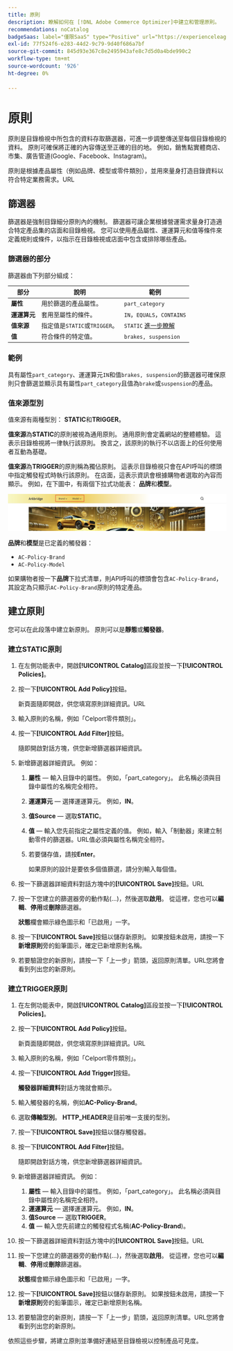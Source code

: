 ```yaml
---
title: 原則
description: 瞭解如何在 [!DNL Adobe Commerce Optimizer]中建立和管理原則。
recommendations: noCatalog
badgeSaas: label="僅限SaaS" type="Positive" url="https://experienceleague.adobe.com/zh-hant/docs/commerce/user-guides/product-solutions" tooltip="僅適用於Adobe Commerce as a Cloud Service和Adobe Commerce Optimizer專案(Adobe管理的SaaS基礎結構)。"
exl-id: 77f524f6-e283-44d2-9c79-9d40f686a7bf
source-git-commit: 845d93e367c8e2495943afe8c7d5d0a4bde990c2
workflow-type: tm+mt
source-wordcount: '926'
ht-degree: 0%

---
```


# 原則

原則是目錄檢視中所包含的資料存取篩選器，可進一步調整傳送至每個目錄檢視的資料。 原則可確保將正確的內容傳送至正確的目的地。 例如，銷售點實體商店、市集、廣告管道(Google、Facebook、Instagram)。

原則是根據產品屬性（例如品牌、模型或零件類別），並用來量身打造目錄資料以符合特定業務需求。&#x200B;URL

## 篩選器

篩選器是強制目錄細分原則內的機制。 篩選器可讓企業根據營運需求量身打造適合特定產品集的店面和目錄檢視。 您可以使用產品屬性、運運算元和值等條件來定義規則或條件，以指示在目錄檢視或店面中包含或排除哪些產品。

### 篩選器的部分

篩選器由下列部分組成：

| 部分 | 說明 | 範例 |
|---|---|---|
| **屬性** | 用於篩選的產品屬性。 | `part_category` |
| **運運算元** | 套用至屬性的條件。 | `IN`，`EQUALS`，`CONTAINS` |
| **值來源** | 指定值是`STATIC`或`TRIGGER`。 | `STATIC` [進一步瞭解](#value-source-types) |
| **值** | 符合條件的特定值。 | `brakes, suspension` |

### 範例

具有屬性`part_category`、運運算元`IN`和值`brakes, suspension`的篩選器可確保原則只會篩選並顯示具有屬性`part_category`且值為`brake`或`suspension`的產品。

### 值來源型別

值來源有兩種型別： **STATIC**&#x200B;和&#x200B;**TRIGGER**。

**值來源**&#x200B;為&#x200B;**STATIC**&#x200B;的原則被視為通用原則。 通用原則會定義網站的整體體驗。 這表示目錄檢視將一律執行該原則。 換言之，該原則的執行不以店面上的任何使用者互動為基礎。

**值來源**&#x200B;為&#x200B;**TRIGGER**&#x200B;的原則稱為獨佔原則。 這表示目錄檢視只會在API呼叫的標頭中指定觸發程式時執行該原則。 在店面，這表示資訊會根據購物者選取的內容而顯示。 例如，在下圖中，有兩個下拉式功能表： **品牌**&#x200B;和&#x200B;**模型**。

![店面上的觸發值來源](../assets/policy-trigger.png)

**品牌**&#x200B;和&#x200B;**模型**&#x200B;是已定義的觸發器：

- `AC-Policy-Brand`
- `AC-Policy-Model`

如果購物者按一下&#x200B;**品牌**&#x200B;下拉式清單，則API呼叫的標頭會包含`AC-Policy-Brand`，其設定為只顯示`AC-Policy-Brand`原則的特定產品。

## 建立原則

您可以在此段落中建立新原則。 原則可以是&#x200B;**靜態**&#x200B;或&#x200B;**觸發器**。

### 建立STATIC原則

1. 在左側功能表中，開啟&#x200B;**[!UICONTROL Catalog]**&#x200B;區段並按一下&#x200B;**[!UICONTROL Policies]**。

1. 按一下&#x200B;**[!UICONTROL Add Policy]**&#x200B;按鈕。

   新頁面隨即開啟，供您填寫原則詳細資訊。&#x200B;URL

1. 輸入原則的名稱，例如「Celport零件類別」。

1. 按一下&#x200B;**[!UICONTROL Add Filter]**&#x200B;按鈕。

   隨即開啟對話方塊，供您新增篩選器詳細資訊。

1. 新增篩選器詳細資訊。 例如：

   1. **屬性** — 輸入目錄中的屬性。 例如，「part_category」。 此名稱必須與目錄中屬性的名稱完全相符。
   1. **運運算元** — 選擇運運算元。 例如，**IN**。&#x200B;
   1. **值Source** — 選取&#x200B;**STATIC**。&#x200B;
   1. **值** — 輸入您先前指定之屬性定義的值。 例如，輸入「制動器」來建立制動零件的篩選器。&#x200B;URL值必須與屬性名稱完全相符。
   1. 若要儲存值，請按&#x200B;**Enter**。

      如果原則的設計是要依多個值篩選，請分別輸入每個值。

1. 按一下篩選器詳細資料對話方塊中的&#x200B;**[!UICONTROL Save]**&#x200B;按鈕。&#x200B;URL

1. 按一下您建立的篩選器旁的動作點(...)，然後選取&#x200B;**啟用**。 從這裡，您也可以&#x200B;**編輯**、**停用**&#x200B;或&#x200B;**刪除**&#x200B;篩選器。

   **狀態**&#x200B;欄會顯示綠色圖示和「已啟用」一字。

1. 按一下&#x200B;**[!UICONTROL Save]**&#x200B;按鈕以儲存新原則&#x200B;。 如果按鈕未啟用，請按一下&#x200B;**新增原則**&#x200B;旁的鉛筆圖示，確定已新增原則名稱。

1. 若要驗證您的新原則，請按一下「上一步」箭頭，返回原則清單。&#x200B;URL您將會看到列出您的新原則。

### 建立TRIGGER原則

1. 在左側功能表中，開啟&#x200B;**[!UICONTROL Catalog]**&#x200B;區段並按一下&#x200B;**[!UICONTROL Policies]**。

1. 按一下&#x200B;**[!UICONTROL Add Policy]**&#x200B;按鈕。

   新頁面隨即開啟，供您填寫原則詳細資訊。&#x200B;URL

1. 輸入原則的名稱，例如「Celport零件類別」。

1. 按一下&#x200B;**[!UICONTROL Add Trigger]**&#x200B;按鈕。

   **觸發器詳細資料**&#x200B;對話方塊就會顯示。

1. 輸入觸發器的名稱，例如&#x200B;**AC-Policy-Brand**。

1. 選取&#x200B;**傳輸型別**。 **HTTP_HEADER**&#x200B;是目前唯一支援的型別。

1. 按一下&#x200B;**[!UICONTROL Save]**&#x200B;按鈕以儲存觸發器。

1. 按一下&#x200B;**[!UICONTROL Add Filter]**&#x200B;按鈕。

   隨即開啟對話方塊，供您新增篩選器詳細資訊。

1. 新增篩選器詳細資訊。 例如：

   1. **屬性** — 輸入目錄中的屬性。 例如，「part_category」。 此名稱必須與目錄中屬性的名稱完全相符。
   1. **運運算元** — 選擇運運算元。 例如，**IN**。&#x200B;
   1. **值Source** — 選取&#x200B;**TRIGGER**&#x200B;。
   1. **值** — 輸入您先前建立的觸發程式名稱(**AC-Policy-Brand**)。

1. 按一下篩選器詳細資料對話方塊中的&#x200B;**[!UICONTROL Save]**&#x200B;按鈕。&#x200B;URL

1. 按一下您建立的篩選器旁的動作點(...)，然後選取&#x200B;**啟用**。 從這裡，您也可以&#x200B;**編輯**、**停用**&#x200B;或&#x200B;**刪除**&#x200B;篩選器。

   **狀態**&#x200B;欄會顯示綠色圖示和「已啟用」一字。

1. 按一下&#x200B;**[!UICONTROL Save]**&#x200B;按鈕以儲存新原則&#x200B;。 如果按鈕未啟用，請按一下&#x200B;**新增原則**&#x200B;旁的鉛筆圖示，確定已新增原則名稱。

1. 若要驗證您的新原則，請按一下「上一步」箭頭，返回原則清單。&#x200B;URL您將會看到列出您的新原則。

依照這些步驟，將建立原則並準備好連結至目錄檢視以控制產品可見度。
